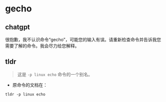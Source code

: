 # gecho 
## chatgpt 
很抱歉，我不认识命令“gecho”，可能您的输入有误。请重新检查命令并告诉我您需要了解的命令。我会尽力给您解释。 

## tldr 
 
> 这是 `-p linux echo` 命令的一个别名。

- 原命令的文档在：

`tldr -p linux echo`
